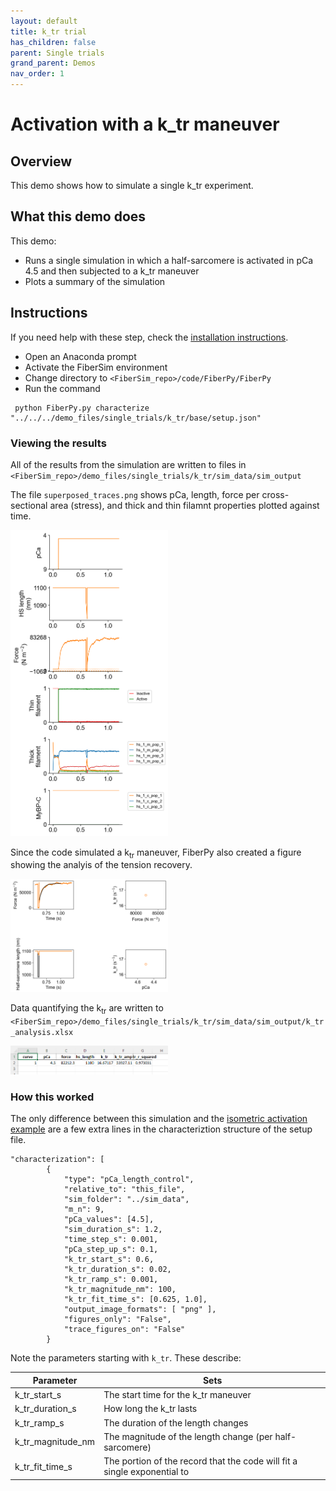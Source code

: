 ```yaml
---
layout: default
title: k_tr trial
has_children: false
parent: Single trials
grand_parent: Demos
nav_order: 1
---
```


# Activation with a k_tr maneuver

## Overview

This demo shows how to simulate a single k_tr experiment.

## What this demo does

This demo:

+ Runs a single simulation in which a half-sarcomere is activated in pCa 4.5 and then subjected to a k_tr maneuver
+ Plots a summary of the simulation

## Instructions

If you need help with these step, check the [installation instructions](../../../installation/installation.html).

+ Open an Anaconda prompt
+ Activate the FiberSim environment
+ Change directory to `<FiberSim_repo>/code/FiberPy/FiberPy`
+ Run the command
```
 python FiberPy.py characterize "../../../demo_files/single_trials/k_tr/base/setup.json"
 ```

### Viewing the results

All of the results from the simulation are written to files in `<FiberSim_repo>/demo_files/single_trials/k_tr/sim_data/sim_output`

The file `superposed_traces.png` shows pCa, length, force per cross-sectional area (stress), and thick and thin filamnt properties plotted against time.

<img src="images/superposed_traces.png" width="50%">

Since the code simulated a k<sub>tr</sub> maneuver, FiberPy also created a figure showing the analyis of the tension recovery.

<img src="images/k_tr_analysis.png" width="50%">

Data quantifying the k<sub>tr</sub> are written to `<FiberSim_repo>/demo_files/single_trials/k_tr/sim_data/sim_output/k_tr_analysis.xlsx`

<img src="images/excel.png" width="50%">

### How this worked

The only difference between this simulation and the [isometric activation example](../isometric_activation/isometric_activation.html) are a few extra lines in the characteriztion structure of the setup file.

````
"characterization": [
        {
            "type": "pCa_length_control",
            "relative_to": "this_file",
            "sim_folder": "../sim_data",
            "m_n": 9,
            "pCa_values": [4.5],
            "sim_duration_s": 1.2,
            "time_step_s": 0.001,
            "pCa_step_up_s": 0.1,
            "k_tr_start_s": 0.6,
            "k_tr_duration_s": 0.02,
            "k_tr_ramp_s": 0.001,
            "k_tr_magnitude_nm": 100,
            "k_tr_fit_time_s": [0.625, 1.0],
            "output_image_formats": [ "png" ],
            "figures_only": "False",
            "trace_figures_on": "False"
        }
````

Note the parameters starting with `k_tr`. These describe:

| Parameter | Sets |
| ----| ---------|
|k_tr_start_s | The start time for the k_tr maneuver |
|k_tr_duration_s | How long the k_tr lasts |
|k_tr_ramp_s | The duration of the length changes |
|k_tr_magnitude_nm | The magnitude of the length change (per half-sarcomere) |
|k_tr_fit_time_s | The portion of the record that the code will fit a single exponential to |

